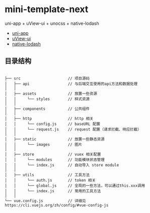# mini-template-next

uni-app + uView-ui + unocss + native-lodash

- [uni-app](https://uniapp.dcloud.net.cn)
- [uView-ui](https://www.uviewui.com/components/intro.html)
- [native-lodash](https://github.com/wjw-gavin/native-lodash)

## 目录结构

```code

├── src                     // 项目源码
│   ├── api                 // 与后端交互使用的api方法和数据处理
│   │
│   ├── assets              // 放置一些资源
│   │     └── styles        // 样式资源
│   │
│   ├── components          // 公共组件
│   │
│   ├── http                // http 相关
│   │     └── config.js     // baseURL 配置
│   │     └── request.js    // request 配置（请求拦截、响应拦截）
│   │
│   ├── static              // 放置一些静态资源
│   │     └── images        // 图片
│   │
│   ├── store               // vuex 相关配置
│   │     └── modules       // 功能模块状态管理
│   │     └── index.js      // 自动导入 store module
│   │
│   ├── utils               // 工具方法
│   │     └── auth.js       // token 相关
│   │     └── global.js     // 全局的一些方法，可以通过this.xxx调用
│   │     └── index.js      // 常用的工具方法
│   │
└── vue.config.js           // 详细见https://cli.vuejs.org/zh/config/#vue-config-js

```
